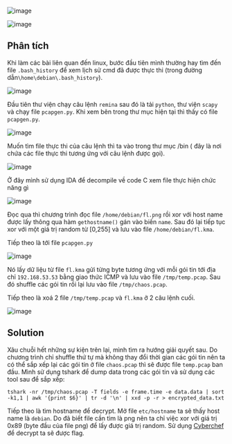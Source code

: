 ![image](https://github.com/HuyThang25/KMACTF-2023/assets/93728466/885f5fb6-e3b3-4b6d-857d-f19cd1a96beb)

![image](https://github.com/HuyThang25/KMACTF-2023/assets/93728466/09297c2d-63b3-45c3-8a9d-fb9c5c856bbc)

## Phân tích
Khi làm các bài liên quan đến linux, bước đầu tiên mình thường hay tìm đến file `.bash_history` để xem lịch sử cmd đã được thực thi (trong đường dẫn`\home\debian\.bash_history`).

![image](https://github.com/HuyThang25/KMACTF-2023/assets/93728466/c66befc0-ae1e-4357-8f27-9c0a0834e5bf)

Đầu tiên thư viện chạy câu lệnh `remina` sau đó là tải `python`, thư viện `scapy` và chạy file `pcapgen.py`. Khi xem bên trong thư mục hiện tại thì thấy có file `pcapgen.py`.

![image](https://github.com/HuyThang25/KMACTF-2023/assets/93728466/8767ff9a-b862-4726-b91e-5b9897637af7)

Muốn tìm file thực thi của câu lệnh thì ta vào trong thư mục /bin ( đây là nơi chứa các file thực thi tương ứng với câu lệnh được gọi).

![image](https://github.com/HuyThang25/KMACTF-2023/assets/93728466/3d2bd2bb-b9f0-47f8-814e-dd6362033f55)

Ở đây mình sử dụng IDA để decompile về code C xem file thực hiện chức năng gì

![image](https://github.com/HuyThang25/KMACTF-2023/assets/93728466/02c5e598-d677-4e00-bb44-0a146b0e0a3c)

Đọc qua thì chương trình đọc file `/home/debian/fl.png` rồi xor với host name được lấy thông qua hàm `gethostname()` gán vào biến `name`. Sau đó lại tiếp tục xor với một giá trị random từ [0,255] và lưu vào file `/home/debian/fl.kma`.

Tiếp theo là tới file `pcapgen.py`

![image](https://github.com/HuyThang25/KMACTF-2023/assets/93728466/10700457-c4b9-4168-88dd-8327e1585c84)

Nó lấy dữ liệu từ file `fl.kma` gửi từng byte tương ứng với mỗi gói tin tới  địa chỉ `192.168.53.53` bằng giao thức ICMP và lưu vào file `/tmp/temp.pcap`. Sau đó shuffle các gói tin rồi lại lưu vào file `/tmp/chaos.pcap`. 


Tiếp theo là xoá 2 file `/tmp/temp.pcap` và `fl.kma` ở 2 câu lệnh cuối.

![image](https://github.com/HuyThang25/KMACTF-2023/assets/93728466/66451983-3fb2-420d-bb0a-f084386cb8b4)



## Solution

Xâu chuỗi hết những sự kiện trên lại, mình tìm ra hướng giải quyết sau. Do chương trình chỉ shuffle thứ tự mà không thay đổi thời gian các gói tin nên ta có thể sắp xếp lại các gói tin ở file `chaos.pcap` thì sẽ được file `temp.pcap` ban đầu.
Mình sử dụng tshark để dump data trong các gói tin và sử dụng các tool sau để sắp xếp:

```
tshark -nr /tmp/chaos.pcap -T fields -e frame.time -e data.data | sort -k1,1 | awk '{print $6}' | tr -d '\n' | xxd -p -r > encrypted_data.txt
```

Tiếp theo là tìm hostname để decrypt. Mở file `etc/hostname` ta sẽ thấy host name là `debian`. Do đã biết file cần tìm là png nên ta chỉ việc xor với giá trị 0x89 (byte đầu của file png) để lấy được giá trị random. Sử dụng [Cyberchef](https://cyberchef.org/#recipe=XOR(%7B'option':'UTF8','string':'debian'%7D,'Standard',false)XOR(%7B'option':'Hex','string':'89'%7D,'Standard',false)To_Hex('Space',0/disabled)&input=ZLylp%2BXt9%2Bbr4OjqpKSvsujn7Zjr4OiT5ezr4OiWHKUQ4OjmnqWvobyfNwExIZokzeDvsBcYotfSOmaxVi7jkrC4P5jbbyZPzfwscdQAGlUVHJRFmz0cMouT52bRXJbF6eFn7TyP0vbuojzmZ2sMm9wnYYKo8Ubjej0UpLnXcAjaWveiwk3iwfJz39xIi7hxdWGVXiLhYOJIKtfeB%2BReQZX9gKlYBNGsVV8u/sX3BAInCJzTNhCPDW6QMqowsH6/XEwjnmdlJgTxlAyHbqLriInQN2ZZbcalNS3sDSeP9nbub5qvtKUliI6HmeaxecwzqMyw9GQRTsCryq3i%2B7RcpTQP/7iSaeXr%2BGqFHfG6b4oqIWKQgT4T%2BVA2u7iiVsIctElDi1zwuNooTLAn%2BxI5KWI2xESRqa7KAV7UMIDYR8AhDMjk6IszNoDMR/oTdOvJSAzMr/Shsk0BBeAC7/egOgw8maq0Q8twyjji/848q1tL7ELL6ZwMhpzst8ENUevzThFDEmo1o1G7hVzwQNq/78SGzDKDxxLmek59NwGye37r4OjnpKmlpEaljW4) để decrypt ta sẽ được flag.


